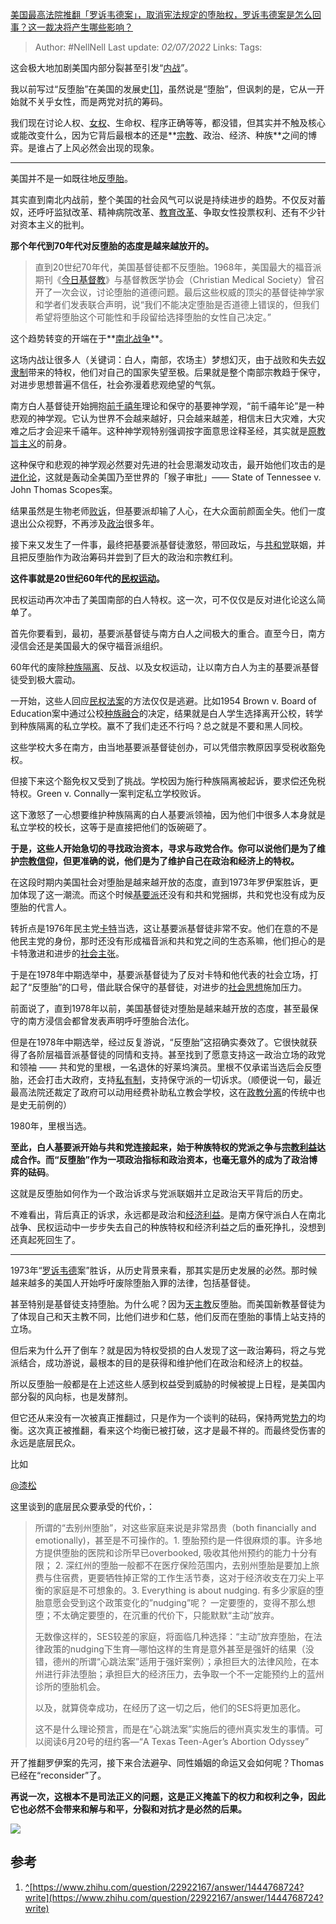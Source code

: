 [美国最高法院推翻「罗诉韦德案」，取消宪法规定的堕胎权，罗诉韦德案是怎么回事？这一裁决将产生哪些影响？](https://www.zhihu.com/question/539465390/answer/2543668104)

>Author: #NellNell
>Last update: *02/07/2022*
>Links:
>Tags:

这会极大地加剧美国内部分裂甚至引发“[内战](https://www.zhihu.com/search?q=%E5%86%85%E6%88%98&search_source=Entity&hybrid_search_source=Entity&hybrid_search_extra=%7B%22sourceType%22%3A%22answer%22%2C%22sourceId%22%3A2543668104%7D)”。

我以前写过“反堕胎”在美国的发展史[[1]](#ref_1)，虽然说是“堕胎”，但讽刺的是，它从一开始就不关乎女性，而是两党对抗的筹码。

我们现在讨论人权、[女权](https://www.zhihu.com/search?q=%E5%A5%B3%E6%9D%83&search_source=Entity&hybrid_search_source=Entity&hybrid_search_extra=%7B%22sourceType%22%3A%22answer%22%2C%22sourceId%22%3A2543668104%7D)、生命权、程序正确等等，都没错，但其实并不触及核心或能改变什么，因为它背后最根本的还是**[宗教](https://www.zhihu.com/search?q=%E5%AE%97%E6%95%99&search_source=Entity&hybrid_search_source=Entity&hybrid_search_extra=%7B%22sourceType%22%3A%22answer%22%2C%22sourceId%22%3A2543668104%7D)、政治、经济、种族**之间的博弈。是谁占了上风必然会出现的现象。

---

美国并不是一如既往地[反堕胎](https://www.zhihu.com/search?q=%E5%8F%8D%E5%A0%95%E8%83%8E&search_source=Entity&hybrid_search_source=Entity&hybrid_search_extra=%7B%22sourceType%22%3A%22answer%22%2C%22sourceId%22%3A2543668104%7D)。

其实直到南北内战前，整个美国的社会风气可以说是持续进步的趋势。不仅反对蓄奴，还呼吁监狱改革、精神病院改革、[教育改革](https://www.zhihu.com/search?q=%E6%95%99%E8%82%B2%E6%94%B9%E9%9D%A9&search_source=Entity&hybrid_search_source=Entity&hybrid_search_extra=%7B%22sourceType%22%3A%22answer%22%2C%22sourceId%22%3A2543668104%7D)、争取女性投票权利、还有不少针对资本主义的批判。

**那个年代到70年代对反堕胎的态度是越来越放开的。**

> 直到20世纪70年代，美国基督徒都不反堕胎。1968年，美国最大的福音派期刊《[今日基督教](https://www.zhihu.com/search?q=%E4%BB%8A%E6%97%A5%E5%9F%BA%E7%9D%A3%E6%95%99&search_source=Entity&hybrid_search_source=Entity&hybrid_search_extra=%7B%22sourceType%22%3A%22answer%22%2C%22sourceId%22%3A2543668104%7D)》与基督教医学协会（Christian Medical Society）曾召开了一次会议，讨论堕胎的道德问题。最后这些权威的顶尖的基督徒神学家和学者们发表联合声明，说“我们不能决定堕胎是否道德上错误的，但我们希望将堕胎这个可能性和手段留给选择堕胎的女性自己决定。”

这个趋势转变的开端在于**[南北战争](https://www.zhihu.com/search?q=%E5%8D%97%E5%8C%97%E6%88%98%E4%BA%89&search_source=Entity&hybrid_search_source=Entity&hybrid_search_extra=%7B%22sourceType%22%3A%22answer%22%2C%22sourceId%22%3A2543668104%7D)**。

这场内战让很多人（关键词：白人，南部，农场主）梦想幻灭，由于战败和失去[奴隶制](https://www.zhihu.com/search?q=%E5%A5%B4%E9%9A%B6%E5%88%B6&search_source=Entity&hybrid_search_source=Entity&hybrid_search_extra=%7B%22sourceType%22%3A%22answer%22%2C%22sourceId%22%3A2543668104%7D)带来的特权，他们对自己的国家失望至极。后果就是整个南部宗教趋于保守，对进步思想普遍不信任，社会弥漫着悲观绝望的气氛。

南方白人基督徒开始拥抱[前千禧年](https://www.zhihu.com/search?q=%E5%89%8D%E5%8D%83%E7%A6%A7%E5%B9%B4&search_source=Entity&hybrid_search_source=Entity&hybrid_search_extra=%7B%22sourceType%22%3A%22answer%22%2C%22sourceId%22%3A2543668104%7D)理论和保守的基要神学观，“前千禧年论”是一种悲观的神学观。它认为世界不会越来越好，只会越来越差，相信末日大灾难，大灾难之后才会迎来千禧年。这种神学观特别强调按字面意思诠释圣经，其实就是[原教旨主义](https://www.zhihu.com/search?q=%E5%8E%9F%E6%95%99%E6%97%A8%E4%B8%BB%E4%B9%89&search_source=Entity&hybrid_search_source=Entity&hybrid_search_extra=%7B%22sourceType%22%3A%22answer%22%2C%22sourceId%22%3A2543668104%7D)的前身。

这种保守和悲观的神学观必然要对先进的社会思潮发动攻击，最开始他们攻击的是[进化论](https://www.zhihu.com/search?q=%E8%BF%9B%E5%8C%96%E8%AE%BA&search_source=Entity&hybrid_search_source=Entity&hybrid_search_extra=%7B%22sourceType%22%3A%22answer%22%2C%22sourceId%22%3A2543668104%7D)，这就是轰动全美国乃至世界的「猴子审批」—— State of Tennessee v. John Thomas Scopes案。

结果虽然是生物老师[败诉](https://www.zhihu.com/search?q=%E8%B4%A5%E8%AF%89&search_source=Entity&hybrid_search_source=Entity&hybrid_search_extra=%7B%22sourceType%22%3A%22answer%22%2C%22sourceId%22%3A2543668104%7D)，但基要派却输了人心，在大众面前颜面全失。他们一度退出公众视野，不再涉及[政治](https://www.zhihu.com/search?q=%E6%94%BF%E6%B2%BB&search_source=Entity&hybrid_search_source=Entity&hybrid_search_extra=%7B%22sourceType%22%3A%22answer%22%2C%22sourceId%22%3A2543668104%7D)很多年。

接下来又发生了一件事，最终把基要派基督徒激怒，带回政坛，与[共和党](https://www.zhihu.com/search?q=%E5%85%B1%E5%92%8C%E5%85%9A&search_source=Entity&hybrid_search_source=Entity&hybrid_search_extra=%7B%22sourceType%22%3A%22answer%22%2C%22sourceId%22%3A2543668104%7D)联姻，并且把反堕胎作为政治筹码并尝到了巨大的政治和宗教红利。

**这件事就是20世纪60年代的[民权运动](https://www.zhihu.com/search?q=%E6%B0%91%E6%9D%83%E8%BF%90%E5%8A%A8&search_source=Entity&hybrid_search_source=Entity&hybrid_search_extra=%7B%22sourceType%22%3A%22answer%22%2C%22sourceId%22%3A2543668104%7D)。**

民权运动再次冲击了美国南部的白人特权。这一次，可不仅仅是反对进化论这么简单了。

首先你要看到，最初，基要派基督徒与南方白人之间极大的重合。直至今日，南方浸信会还是美国最大的保守福音派组织。

60年代的废除[种族隔离](https://www.zhihu.com/search?q=%E7%A7%8D%E6%97%8F%E9%9A%94%E7%A6%BB&search_source=Entity&hybrid_search_source=Entity&hybrid_search_extra=%7B%22sourceType%22%3A%22answer%22%2C%22sourceId%22%3A2543668104%7D)、反战、以及女权运动，让以南方白人为主的基要派基督徒受到极大震动。

一开始，这些人回应[民权法案](https://www.zhihu.com/search?q=%E6%B0%91%E6%9D%83%E6%B3%95%E6%A1%88&search_source=Entity&hybrid_search_source=Entity&hybrid_search_extra=%7B%22sourceType%22%3A%22answer%22%2C%22sourceId%22%3A2543668104%7D)的方法仅仅是逃避。比如1954 Brown v. Board of Education案中通过公校[种族融合](https://www.zhihu.com/search?q=%E7%A7%8D%E6%97%8F%E8%9E%8D%E5%90%88&search_source=Entity&hybrid_search_source=Entity&hybrid_search_extra=%7B%22sourceType%22%3A%22answer%22%2C%22sourceId%22%3A2543668104%7D)的决定，结果就是白人学生选择离开公校，转学到种族隔离的私立学校。赢不了我们走还不行吗？总之就是不要和黑人同校。

这些学校大多在南方，由当地基要派基督徒创办，可以凭借宗教原因享受税收豁免权。

但接下来这个豁免权又受到了挑战。学校因为施行种族隔离被起诉，要求偿还免税特权。Green v. Connally一案判定私立学校败诉。

这下激怒了一心想要维护种族隔离的白人基要派领袖，因为他们中很多人本身就是私立学校的校长，这等于是直接把他们的饭碗砸了。

**于是，这些人开始急切的寻找政治资本，寻求与政党合作。你可以说他们是为了维护[宗教信仰](https://www.zhihu.com/search?q=%E5%AE%97%E6%95%99%E4%BF%A1%E4%BB%B0&search_source=Entity&hybrid_search_source=Entity&hybrid_search_extra=%7B%22sourceType%22%3A%22answer%22%2C%22sourceId%22%3A2543668104%7D)，但更准确的说，他们是为了维护自己在政治和经济上的特权。**

在这段时期内美国社会对堕胎是越来越开放的态度，直到1973年罗伊案胜诉，更加体现了这一潮流。而这个时候[基要派](https://www.zhihu.com/search?q=%E5%9F%BA%E8%A6%81%E6%B4%BE&search_source=Entity&hybrid_search_source=Entity&hybrid_search_extra=%7B%22sourceType%22%3A%22answer%22%2C%22sourceId%22%3A2543668104%7D)还没有和共和党捆绑，共和党也没有成为反堕胎的代言人。

转折点是1976年民主党[卡特](https://www.zhihu.com/search?q=%E5%8D%A1%E7%89%B9&search_source=Entity&hybrid_search_source=Entity&hybrid_search_extra=%7B%22sourceType%22%3A%22answer%22%2C%22sourceId%22%3A2543668104%7D)当选，这让基要派基督徒非常不安。他们在意的不是他民主党的身份，那时还没有形成福音派和共和党之间的生态系嘛，他们担心的是卡特激进和进步的[社会主张](https://www.zhihu.com/search?q=%E7%A4%BE%E4%BC%9A%E4%B8%BB%E5%BC%A0&search_source=Entity&hybrid_search_source=Entity&hybrid_search_extra=%7B%22sourceType%22%3A%22answer%22%2C%22sourceId%22%3A2543668104%7D)。

于是在1978年中期选举中，基要派基督徒为了反对卡特和他代表的社会立场，打起了“反堕胎”的口号，借此联合保守的基督徒，对进步的[社会思想](https://www.zhihu.com/search?q=%E7%A4%BE%E4%BC%9A%E6%80%9D%E6%83%B3&search_source=Entity&hybrid_search_source=Entity&hybrid_search_extra=%7B%22sourceType%22%3A%22answer%22%2C%22sourceId%22%3A2543668104%7D)施加压力。

前面说了，直到1978年以前，美国基督徒对堕胎是越来越开放的态度，甚至最保守的南方浸信会都曾发表声明呼吁堕胎合法化。

但是在1978年中期选举，经过反复游说，“反堕胎”这招确实奏效了。它很快就获得了各阶层福音派基督徒的同情和支持。甚至找到了愿意支持这一政治立场的政党和领袖 —— 共和党的里根，一名退休的好莱坞演员。里根不仅承诺当选后会反堕胎，还会打击大政府，支持[私有制](https://www.zhihu.com/search?q=%E7%A7%81%E6%9C%89%E5%88%B6&search_source=Entity&hybrid_search_source=Entity&hybrid_search_extra=%7B%22sourceType%22%3A%22answer%22%2C%22sourceId%22%3A2543668104%7D)，支持保守派的一切诉求。（顺便说一句，最近最高法院还裁定了政府可以动用经费补助私立教会学校，这在[政教分离](https://www.zhihu.com/search?q=%E6%94%BF%E6%95%99%E5%88%86%E7%A6%BB&search_source=Entity&hybrid_search_source=Entity&hybrid_search_extra=%7B%22sourceType%22%3A%22answer%22%2C%22sourceId%22%3A2543668104%7D)的传统中也是史无前例的）

1980年，里根当选。

**至此，白人基要派开始与共和党连接起来，始于种族特权的党派之争与[宗教利益](https://www.zhihu.com/search?q=%E5%AE%97%E6%95%99%E5%88%A9%E7%9B%8A&search_source=Entity&hybrid_search_source=Entity&hybrid_search_extra=%7B%22sourceType%22%3A%22answer%22%2C%22sourceId%22%3A2543668104%7D)达成合作。而“反堕胎”作为一项政治指标和政治资本，也毫无意外的成为了政治博弈的砝码**。

这就是反堕胎如何作为一个政治诉求与党派联姻并立足政治天平背后的历史。

不难看出，背后真正的诉求，永远都是政治和[经济利益](https://www.zhihu.com/search?q=%E7%BB%8F%E6%B5%8E%E5%88%A9%E7%9B%8A&search_source=Entity&hybrid_search_source=Entity&hybrid_search_extra=%7B%22sourceType%22%3A%22answer%22%2C%22sourceId%22%3A2543668104%7D)。是南方保守派白人在南北战争、民权运动中一步步失去自己的种族特权和经济利益之后的垂死挣扎，没想到还真起死回生了。

---

1973年“[罗诉韦德](https://www.zhihu.com/search?q=%E7%BD%97%E8%AF%89%E9%9F%A6%E5%BE%B7&search_source=Entity&hybrid_search_source=Entity&hybrid_search_extra=%7B%22sourceType%22%3A%22answer%22%2C%22sourceId%22%3A2543668104%7D)案”胜诉，从历史背景来看，那其实是历史发展的必然。那时候越来越多的美国人开始呼吁废除堕胎入罪的法律，包括基督徒。

甚至特别是基督徒支持堕胎。为什么呢？因为[天主教](https://www.zhihu.com/search?q=%E5%A4%A9%E4%B8%BB%E6%95%99&search_source=Entity&hybrid_search_source=Entity&hybrid_search_extra=%7B%22sourceType%22%3A%22answer%22%2C%22sourceId%22%3A2543668104%7D)反堕胎。而美国新教基督徒为了体现自己和天主教不同，比他们进步和仁慈，他们反而在堕胎的事情上站支持的立场。

但后来为什么开了倒车？就是因为特权受损的白人发现了这一政治筹码，将之与党派结合，成功游说，最根本的目的是获得和维护他们在政治和经济上的权益。

所以反堕胎一般都是在上述这些人感到权益受到威胁的时候被提上日程，是美国内部分裂的风向标，也是发酵剂。

但它还从来没有一次被真正推翻过，只是作为一个谈判的砝码，保持两党[势力](https://www.zhihu.com/search?q=%E5%8A%BF%E5%8A%9B&search_source=Entity&hybrid_search_source=Entity&hybrid_search_extra=%7B%22sourceType%22%3A%22answer%22%2C%22sourceId%22%3A2543668104%7D)的均衡。这次真正被推翻，看来这个均衡已被打破，这才是最不祥的。而最终受伤害的永远是底层民众。

比如

[@漆松](//www.zhihu.com/people/8f2b83059a202c231f94853b03c63e30)

这里谈到的底层民众要承受的代价，：

> 所谓的“去别州堕胎”，对这些家庭来说是非常昂贵（both financially and emotionally)，甚至是不可操作的。1. 堕胎预约是一件很麻烦的事。许多地方提供堕胎的医院和诊所早已overbooked, 吸收其他州预约的能力十分有限； 2. 深红州的堕胎一般都不在医疗保险范围内，去别州堕胎是要加上旅费与住宿费，更要牺牲掉正常的工作生活节奏，这对于经济收支在刀尖上平衡的家庭是不可想象的。3. Everything is about nudging. 有多少家庭的堕胎意愿会受到这个政策变化的”nudging”呢？ 一定要堕的，变得不那么想堕；不太确定要堕的，在沉重的代价下，只能默默“主动”放弃。
>
> 无数像这样的，SES较差的家庭，将面临几种选择：“主动”放弃堕胎，在法律政策的nudging下生育—哪怕这样的生育是意外甚至是强奸的结果（没错，德州的所谓“心跳法案”适用于强奸案例）；承担巨大的法律风险，在本州进行非法堕胎；承担巨大的经济压力，去争取一个不一定能预约上的蓝州诊所的堕胎机会。
>
> 以及，就算侥幸成功，在经历了这一切之后，他们的SES将更加恶化。
>
> 这不是什么理论预言，而是在“心跳法案”实施后的德州真实发生的事情。可以阅读6月20号的纽约客—“A Texas Teen-Ager’s Abortion Odyssey”

开了推翻罗伊案的先河，接下来合法避孕、同性婚姻的命运又会如何呢？Thomas已经在“reconsider”了。

**再说一次，这根本不是司法正义的问题，这是正义掩盖下的权力和权利之争，因此它也必然不会带来和解与和平，分裂和对抗才是必然的后果。**

![](https://pica.zhimg.com/50/v2-d14aa87b6a1c6969cecf1c13334bd59e_720w.jpg?source=1940ef5c)

## 参考

1.  [^](#ref_1_0)[https://www.zhihu.com/question/22922167/answer/1444768724?write](https://www.zhihu.com/question/22922167/answer/1444768724?write)
